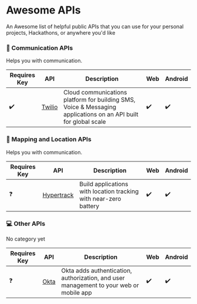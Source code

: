 # Awesome APIs
An Awesome list of helpful public APIs that you can use for your personal projects, Hackathons, or anywhere you'd like

### :iphone: Communication APIs

Helps you with communication.

 | Requires Key | API  | Description  |    Web   |   Android   |  
 |--------------|------|--------------|----------|-------------|
| :heavy_check_mark: | [Twilio](https://www.twilio.com/) | Cloud communications platform for building SMS, Voice & Messaging applications on an API built for global scale | :heavy_check_mark: |  :heavy_check_mark:  | 

### :triangular_flag_on_post:	 Mapping and Location APIs

Helps you with communication.

 | Requires Key | API  | Description  |    Web   |   Android   |  
 |--------------|------|--------------|----------|-------------|
| :question: | [Hypertrack](https://www.hypertrack.com) | Build applications with location tracking with near-zero battery | :heavy_check_mark: |  :heavy_check_mark:  | 


### :computer: Other APIs

No category yet

 | Requires Key | API  | Description  |    Web   |   Android   |  
 |--------------|------|--------------|----------|-------------|
| :question: | [Okta](https://developer.okta.com/) | Okta adds authentication, authorization, and user management to your web or mobile app | :heavy_check_mark: |  :heavy_check_mark:  |
